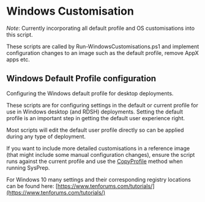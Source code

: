 # Windows Customisation
*Note*: Currently incorporating all default profile and OS customisations into this script.

These scripts are called by Run-WindowsCustomisations.ps1 and implement configuration changes to an image such as the default profile, remove AppX apps etc.

## Windows Default Profile configuration
Configuring the Windows default profile for desktop deployments.

These scripts are for configuring settings in the default or current profile for use in Windows desktop (and RDSH) deployments. Setting the default profile is an important step in getting the default user experience right.

Most scripts will edit the default user profile directly so can be applied during any type of deployment.

If you want to include more detailed customisations in a reference image (that might include some manual configuration changes), ensure the script runs against the current profile and use the [CopyProfile](https://technet.microsoft.com/en-au/library/hh825135.aspx) method when running SysPrep.

For Windows 10 many settings and their corresponding registry locations can be found here: [https://www.tenforums.com/tutorials/](https://www.tenforums.com/tutorials/)
